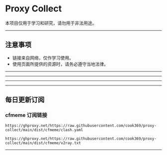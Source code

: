 # Proxy Collect

本项目仅用于学习和研究，请勿用于非法用途。

---

## 注意事项

- 链接来自网络，仅作学习使用。
- 使用页面所提供的资源时，请务必遵守当地法律。

---
---
---
---

## 每日更新订阅

### cfmeme 订阅链接

```shell
https://ghproxy.net/https://raw.githubusercontent.com/cook369/proxy-collect/main/dist/cfmeme/clash.yaml
```
```shell
https://ghproxy.net/https://raw.githubusercontent.com/cook369/proxy-collect/main/dist/cfmeme/v2ray.txt
```

---
